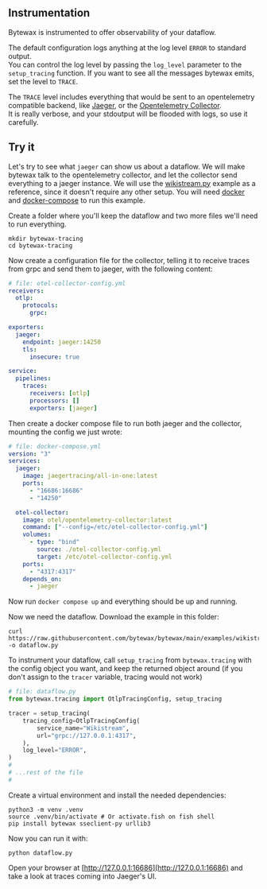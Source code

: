 ## Instrumentation

Bytewax is instrumented to offer observability of your dataflow.

The default configuration logs anything at the log level `ERROR` to standard output.  
You can control the log level by passing the `log_level` parameter to the `setup_tracing` function.
If you want to see all the messages bytewax emits, set the level to `TRACE`.

The `TRACE` level includes everything that would be sent to an opentelemetry compatible backend,
like [Jaeger](https://www.jaegertracing.io/), or the [Opentelemetry Collector](https://opentelemetry.io/docs/collector/).  
It is really verbose, and your stdoutput will be flooded with logs, so use it carefully.

## Try it
Let's try to see what `jaeger` can show us about a dataflow.
We will make bytewax talk to the opentelemetry collector, and let the collector send everything to a jaeger instance.
We will use the [wikistream.py](https://github.com/bytewax/bytewax/blob/main/examples/wikistream.py) example as a reference,
since it doesn't require any other setup.
You will need [docker](https://www.docker.com/) and [docker-compose](https://docs.docker.com/compose/) to run this example.

Create a folder where you'll keep the dataflow and two more files we'll need to run everything.  
```shell
mkdir bytewax-tracing
cd bytewax-tracing
```

Now create a configuration file for the collector, telling it to receive traces from grpc and send them to jaeger,
with the following content:
```yaml
# file: otel-collector-config.yml
receivers:
  otlp:
    protocols:
      grpc:

exporters:
  jaeger:
    endpoint: jaeger:14250
    tls:
      insecure: true

service:
  pipelines:
    traces:
      receivers: [otlp]
      processors: []
      exporters: [jaeger]
```

Then create a docker compose file to run both jaeger and the collector, mounting the config we just wrote:
```yaml
# file: docker-compose.yml
version: "3"
services:
  jaeger:
    image: jaegertracing/all-in-one:latest
    ports:
      - "16686:16686"
      - "14250"

  otel-collector:
    image: otel/opentelemetry-collector:latest
    command: ["--config=/etc/otel-collector-config.yml"]
    volumes:
      - type: "bind"
        source: ./otel-collector-config.yml
        target: /etc/otel-collector-config.yml
    ports:
      - "4317:4317"
    depends_on:
      - jaeger
```

Now run `docker compose up` and everything should be up and running.

Now we need the dataflow. Download the example in this folder:
```shell
curl https://raw.githubusercontent.com/bytewax/bytewax/main/examples/wikistream.py -o dataflow.py
```

To instrument your dataflow, call `setup_tracing` from `bytewax.tracing` with the config object you want, and keep the returned object around (if you don't assign to the `tracer` variable, tracing would not work)

```python
# file: dataflow.py
from bytewax.tracing import OtlpTracingConfig, setup_tracing

tracer = setup_tracing(
    tracing_config=OtlpTracingConfig(
        service_name="Wikistream",
        url="grpc://127.0.0.1:4317",
    ),
    log_level="ERROR",
)
#
# ...rest of the file
#
```

Create a virtual environment and install the needed dependencies:

```shell
python3 -m venv .venv
source .venv/bin/activate # Or activate.fish on fish shell
pip install bytewax sseclient-py urllib3
```

Now you can run it with:
```shell
python dataflow.py
```

Open your browser at [http://127.0.0.1:16686](http://127.0.0.1:16686) and take a look at traces coming into Jaeger's UI.
